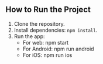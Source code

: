 ## How to Run the Project
1. Clone the repository.
2. Install dependencies: `npm install`.
3. Run the app:
   - For web: npm start
   - For Android: npm run android
   - For iOS: npm run ios

